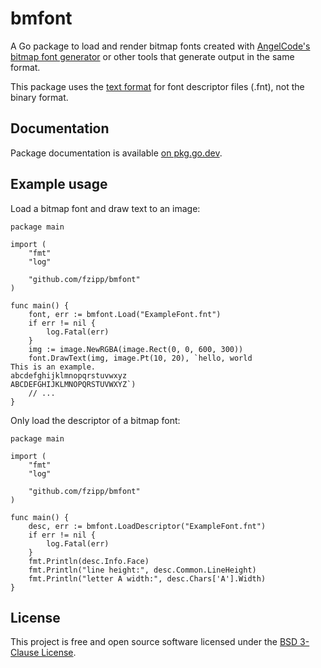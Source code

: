 # bmfont

A Go package to load and render bitmap fonts
created with [AngelCode's bitmap font generator](https://www.angelcode.com/products/bmfont/)
or other tools that generate output in the same format.

This package uses the [text format](ttp://www.angelcode.com/products/bmfont/doc/file_format.html)
for font descriptor files (.fnt), not the binary format.

## Documentation

Package documentation is available [on pkg.go.dev](https://pkg.go.dev/github.com/fzipp/bmfont?tab=doc).

## Example usage

Load a bitmap font and draw text to an image:

```
package main

import (
	"fmt"
	"log"

	"github.com/fzipp/bmfont"
)

func main() {
	font, err := bmfont.Load("ExampleFont.fnt")
	if err != nil {
		log.Fatal(err)
	}
	img := image.NewRGBA(image.Rect(0, 0, 600, 300))
	font.DrawText(img, image.Pt(10, 20), `hello, world
This is an example.
abcdefghijklmnopqrstuvwxyz
ABCDEFGHIJKLMNOPQRSTUVWXYZ`)
	// ...
}
```

Only load the descriptor of a bitmap font:

```
package main

import (
	"fmt"
	"log"

	"github.com/fzipp/bmfont"
)

func main() {
	desc, err := bmfont.LoadDescriptor("ExampleFont.fnt")
	if err != nil {
		log.Fatal(err)
	}
	fmt.Println(desc.Info.Face)
	fmt.Println("line height:", desc.Common.LineHeight)
	fmt.Println("letter A width:", desc.Chars['A'].Width)
}
```

## License

This project is free and open source software licensed under the
[BSD 3-Clause License](LICENSE).
